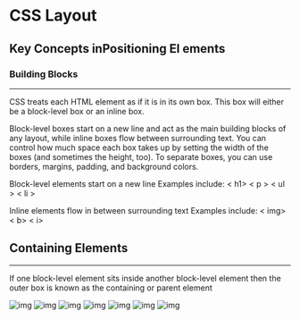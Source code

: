 # CSS Layout


## Key Concepts inPositioning El ements


### Building Blocks
---------------
CSS treats each HTML element as if it is in its
own box. This box will either be a block-level
box or an inline box.



Block-level boxes start on a new line and act as the main building blocks
of any layout, while inline boxes flow between surrounding text. You can
control how much space each box takes up by setting the width of the
boxes (and sometimes the height, too). To separate boxes, you can use
borders, margins, padding, and background colors.


Block-level elements
start on a new line
Examples include:
< h1> < p > < ul > < li >

Inline elements
flow in between
surrounding text
Examples include:
< img> < b> < i>


## Containing Elements
---------
If one block-level element sits inside another
block-level element then the outer box is
known as the containing or parent element



![img](/img/l1.JPG)
![img](/img/l2.JPG)
![img](/img/l3.JPG)
![img](/img/l4.JPG)
![img](/img/l5.JPG)
![img](/img/l6.JPG)
![img](/img/l7.JPG)